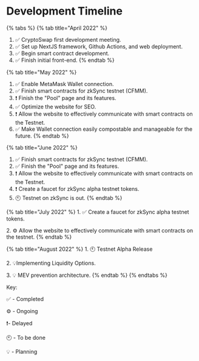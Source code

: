 # Development Timeline

{% tabs %}
{% tab title="April 2022" %}
1. ✅ CryptoSwap first development meeting.
2. ✅ Set up NextJS framework, Github Actions, and web deployment.
3. ✅ Begin smart contract development.
4. ✅ Finish initial front-end.&#x20;
{% endtab %}

{% tab title="May 2022" %}
1. ✅ Enable MetaMask Wallet connection.&#x20;
2. ✅ Finish smart contracts for zkSync testnet (CFMM).&#x20;
3. ❗️ Finish the "Pool" page and its features.&#x20;
4. ✅ Optimize the website for SEO.&#x20;
5. ❗️ Allow the website to effectively communicate with smart contracts on the Testnet.&#x20;
6. ✅ Make Wallet connection easily compostable and manageable for the future.&#x20;
{% endtab %}

{% tab title="June 2022" %}
1. ✅ Finish smart contracts for zkSync testnet (CFMM).&#x20;
2. ✅ Finish the "Pool" page and its features.&#x20;
3. ❗️ Allow the website to effectively communicate with smart contracts on the Testnet.
4. ❗️ Create a faucet for zkSync alpha testnet tokens.
5. 🕙 Testnet on zkSync is out.&#x20;
{% endtab %}

{% tab title="July 2022" %}
1\. ✅ Create a faucet for zkSync alpha testnet tokens.

2\. ⚙️ Allow the website to effectively communicate with smart contracts on the testnet.
{% endtab %}

{% tab title="August 2022" %}
1\.  🕙 Testnet Alpha Release

2\. 💡Implementing Liquidity Options.&#x20;

3\. 💡 MEV prevention architecture.&#x20;
{% endtab %}
{% endtabs %}

Key:

✅ - Completed&#x20;

⚙️ - Ongoing

❗️- Delayed

🕙 - To be done&#x20;

💡 - Planning
